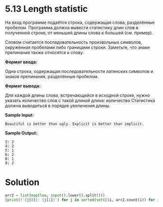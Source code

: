 # 5.13 Length statistic

На вход программе подаётся строка, содержащая слова, разделённые пробелом. Программа должна вывести статистику длин слов
в полученной строке, от меньшей длины слова к большей (см. пример).

Словом считается последовательность произвольных символов, окружённая пробелами либо границами строки. Заметьте, что
знаки препинания также относятся к слову.

**Формат ввода:**

Одна строка, содержащая последовательности латинских символов и знаков препинания, разделённые пробелом.

**Формат вывода:**

Для каждой длины слова, встречающейся в исходной строке, нужно указать количество слов с такой длиной
длина: количество
Статистика должна выводиться в порядке увеличения длины.

**Sample Input:**

`Beautiful is better than ugly. Explicit is better than implicit.`

**Sample Output:**

```
2: 2
4: 2
5: 1
6: 2
8: 1
9: 2
```

# Solution

```python
arr2 = list(map(len, input().lower().split()))
[print(f'{j[0]}: {j[1]}') for j in sorted(set([(i, arr2.count(i)) for i in arr2]))]
```